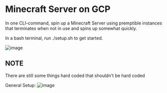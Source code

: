 # Minecraft Server on GCP
In one CLI-command, spin up a Minecraft Server using premptible instances that terminates when not in use and spins up somewhat quickly.

In a bash terminal, run ./setup.sh to get started.

![image](https://user-images.githubusercontent.com/2086176/172011170-1ab877c7-f7d2-419e-8988-07282b905405.png)


## NOTE
There are still some things hard coded that shouldn't be hard coded

General Setup: ![image](https://user-images.githubusercontent.com/2086176/172014347-7acbb56b-5058-4cff-8979-f209072931bd.png)
